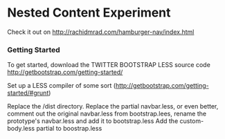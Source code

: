 # Nested Content Experiment

Check it out on http://rachidmrad.com/hamburger-nav/index.html


### Getting Started

To get started, download the TWITTER BOOTSTRAP LESS source code http://getbootstrap.com/getting-started/

Set up a LESS compiler of some sort (http://getbootstrap.com/getting-started/#grunt)

Replace the /dist directory.
Replace the partial navbar.less, or even better, comment out the original navbar.less from bootstrap.lees, rename the prototype's navbar.less and add it to bootstrap.less
Add the custom-body.less partial to boostrap.less 